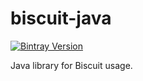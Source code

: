 # biscuit-java

[![Bintray Version](https://img.shields.io/bintray/v/clevercloud/maven/biscuit-java.svg)](https://bintray.com/clevercloud/maven/biscuit-java#)

Java library for Biscuit usage.
